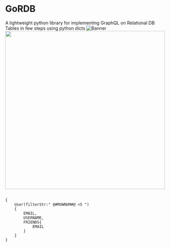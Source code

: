 # GoRDB
A lightweight python library for implementing GraphQL on Relational DB Tables in few steps using python dicts
![Banner](https://user-images.githubusercontent.com/15811701/137274030-0b3b2bc6-f928-4d61-866f-c5dfd7488960.PNG)
<img src="https://user-images.githubusercontent.com/15811701/137274030-0b3b2bc6-f928-4d61-866f-c5dfd7488960.PNG" width="100%" height="500px"/>
```

{
    User(filterStr:" @#ROWNUM#@ <5 ")
    {
        EMAIL,
        USERNAME,
        FRIENDS{
            EMAIL
        }
    }
}
```


